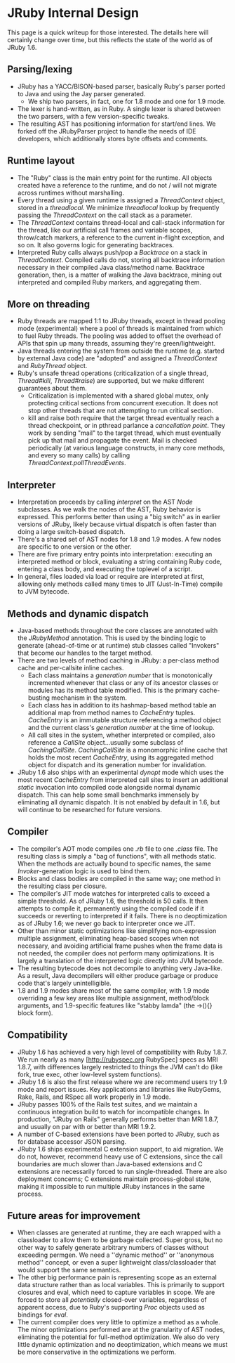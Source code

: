 JRuby Internal Design
=====================

This page is a quick writeup for those interested. The details here will certainly change over time, but this reflects the state of the world as of JRuby 1.6.

Parsing/lexing
--------------

* JRuby has a YACC/BISON-based parser, basically Ruby's parser ported to Java and using the Jay parser generated.
  * We ship two parsers, in fact, one for 1.8 mode and one for 1.9 mode.
* The lexer is hand-written, as in Ruby. A single lexer is shared between the two parsers, with a few version-specific tweaks.
* The resulting AST has positioning information for start/end lines. We forked off the JRubyParser project to handle the needs of IDE developers, which additionally stores byte offsets and comments.

Runtime layout
--------------

* The "Ruby" class is the main entry point for the runtime. All objects created have a reference to the runtime, and do not / will not migrate across runtimes without marshalling.
* Every thread using a given runtime is assigned a *ThreadContext* object, stored in a *threadlocal*. We minimize *threadlocal* lookup by frequently passing the *ThreadContext* on the call stack as a parameter.
* The *ThreadContext* contains thread-local and call-stack information for the thread, like our artificial call frames and variable scopes, throw/catch markers, a reference to the current in-flight exception, and so on. It also governs logic for generating backtraces.
* Interpreted Ruby calls always push/pop a *Backtrace* on a stack in *ThreadContext*. Compiled calls do not, storing all backtrace information necessary in their compiled Java class/method name. Backtrace generation, then, is a matter of walking the Java backtrace, mining out interpreted and compiled Ruby markers, and aggregating them.

More on threading
-----------------

* Ruby threads are mapped 1:1 to JRuby threads, except in thread pooling mode (experimental) where a pool of threads is maintained from which to fuel Ruby threads. The pooling was added to offset the overhead of APIs that spin up many threads, assuming they're green/lightweight.
* Java threads entering the system from outside the runtime (e.g. started by external Java code) are "adopted" and assigned a *ThreadContext* and *RubyThread* object.
* Ruby's unsafe thread operations (criticalization of a single thread, *Thread#kill*, *Thread#raise*) are supported, but we make different guarantees about them.
  * Criticalization is implemented with a shared global mutex, only protecting critical sections from concurrent execution. It does not stop other threads that are not attempting to run critical section.
  * kill and raise both require that the target thread eventually reach a thread checkpoint, or in pthread parlance a *cancellation point*. They work by sending "mail" to the target thread, which must eventually pick up that mail and propagate the event. Mail is checked periodically (at various language constructs, in many core methods, and every so many calls) by calling *ThreadContext.pollThreadEvents*.

Interpreter
-----------

* Interpretation proceeds by calling *interpret* on the AST *Node* subclasses. As we walk the nodes of the AST, Ruby behavior is expressed. This performs better than using a "big switch" as in earlier versions of JRuby, likely because virtual dispatch is often faster than doing a large switch-based dispatch.
* There's a shared set of AST nodes for 1.8 and 1.9 modes. A few nodes are specific to one version or the other.
* There are five primary entry points into interpretation: executing an interpreted method or block, evaluating a string containing Ruby code, entering a class body, and executing the toplevel of a script.
* In general, files loaded via load or require are interpreted at first, allowing only methods called many times to JIT (Just-In-Time) compile to JVM bytecode.

Methods and dynamic dispatch
----------------------------

* Java-based methods throughout the core classes are annotated with the *JRubyMethod* annotation. This is used by the binding logic to generate (ahead-of-time or at runtime) stub classes called "Invokers" that become our handles to the target method.
* There are two levels of method caching in JRuby: a per-class method cache and per-callsite inline caches.
  * Each class maintains a *generation number* that is monotonically incremented whenever that class or any of its ancestor classes or modules has its method table modified. This is the primary cache-busting mechanism in the system.
  * Each class has in addition to its hashmap-based method table an additional map from method names to *CacheEntry* tuples. *CacheEntry* is an immutable structure referencing a method object and the current class's *generation number* at the time of lookup.
  * All call sites in the system, whether interpreted or compiled, also reference a *CallSite* object...usually some subclass of *CachingCallSite*. *CachingCallSite* is a monomorphic inline cache that holds the most recent *CacheEntry*, using its aggregated method object for dispatch and its generation number for invalidation.
* JRuby 1.6 also ships with an experimental *dynopt* mode which uses the most recent *CacheEntry* from interpreted call sites to insert an additional *static* invocation into compiled code alongside normal dynamic dispatch. This can help some small benchmarks immensely by eliminating all dynamic dispatch. It is not enabled by default in 1.6, but will continue to be researched for future versions.

Compiler
--------

* The compiler's AOT mode compiles one *.rb* file to one *.class* file. The resulting class is simply a "bag of functions", with all methods static. When the methods are actually bound to specific names, the same *Invoker*-generation logic is used to bind them.
* Blocks and class bodies are compiled in the same way; one method in the resulting class per closure.
* The compiler's JIT mode watches for interpreted calls to exceed a simple threshold. As of JRuby 1.6, the threshold is 50 calls. It then attempts to compile it, permanently using the compiled code if it succeeds or reverting to interpreted if it fails. There is no deoptimization as of JRuby 1.6; we never go back to interpreter once we JIT.
* Other than minor static optimizations like simplifying non-expression multiple assignment, eliminating heap-based scopes when not necessary, and avoiding artificial frame pushes when the frame data is not needed, the compiler does not perform many optimizations. It is largely a translation of the interpreted logic directly into JVM bytecode.
* The resulting bytecode does not decompile to anything very Java-like. As a result, Java decompilers will either produce garbage or produce code that's largely unintelligible.
* 1.8 and 1.9 modes share most of the same compiler, with 1.9 mode overriding a few key areas like multiple assignment, method/block arguments, and 1.9-specific features like "stabby lamda" (the ->(){} block form).

Compatibility
-------------

* JRuby 1.6 has achieved a very high level of compatibility with Ruby 1.8.7. We run nearly as many [http://rubyspec.org RubySpec] specs as MRI 1.8.7, with differences largely restricted to things the JVM can't do (like fork, true exec, other low-level system functions).
* JRuby 1.6 is also the first release where we are recommend users try 1.9 mode and report issues. Key applications and libraries like RubyGems, Rake, Rails, and RSpec all work properly in 1.9 mode.
* JRuby passes 100% of the Rails test suites, and we maintain a continuous integration build to watch for incompatible changes. In production, "JRuby on Rails" generally performs better than MRI 1.8.7, and usually on par with or better than MRI 1.9.2.
* A number of C-based extensions have been ported to JRuby, such as for database accessor JSON parsing.
* JRuby 1.6 ships experimental C extension support, to aid migration. We do not, however, recommend heavy use of C extensions, since the call boundaries are much slower than Java-based extensions and C extensions are necessarily forced to run single-threaded. There are also deployment concerns; C extensions maintain process-global state, making it impossible to run multiple JRuby instances in the same process.

Future areas for improvement
----------------------------

* When classes are generated at runtime, they are each wrapped with a classloader to allow them to be garbage collected. Super gross, but no other way to safely generate arbitrary numbers of classes without exceeding permgen. We need a ''dynamic method'' or ''anonymous method'' concept, or even a super lightweight class/classloader that would support the same semantics.
* The other big performance pain is representing scope as an external data structure rather than as local variables. This is primarily to support closures and eval, which need to capture variables in scope. We are forced to store all *potentially* closed-over variables, regardless of apparent access, due to Ruby's supporting *Proc* objects used as bindings for *eval*.
* The current compiler does very little to optimize a method as a whole. The minor optimizations performed are at the granularity of AST nodes, eliminating the potential for full-method optimization. We also do very little dynamic optimization and no deoptimization, which means we must be more conservative in the optimizations we perform.